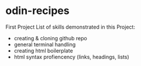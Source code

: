 # odin-recipes
First Project
List of skills demonstrated in this Project:
- creating & cloning github repo
- general terminal handling
- creating html boilerplate
- html syntax profiencency (links, headings, lists)
